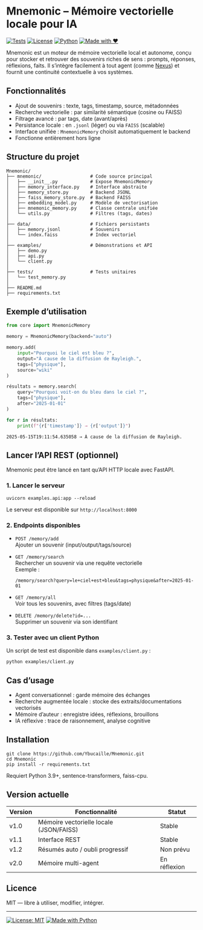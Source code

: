 # Mnemonic – Mémoire vectorielle locale pour IA

[![Tests](https://github.com/Ybucaille/Mnemonic/actions/workflows/tests.yml/badge.svg?branch=main)](https://github.com/Ybucaille/Mnemonic/actions/workflows/tests.yml)
[![License](https://img.shields.io/github/license/Ybucaille/Mnemonic?cacheSeconds=60)](./LICENSE)
[![Python](https://img.shields.io/badge/python-3.10-blue)](https://www.python.org/)
[![Made with ❤️](https://img.shields.io/badge/Made%20with-%E2%9D%A4-red)](https://github.com/Ybucaille)

Mnemonic est un moteur de mémoire vectorielle local et autonome, conçu pour stocker et retrouver des souvenirs riches de sens : prompts, réponses, réflexions, faits.
Il s’intègre facilement à tout agent (comme [Nexus](https://github.com/Ybucaille/Nexus)) et fournit une continuité contextuelle à vos systèmes.

## Fonctionnalités

- Ajout de souvenirs : texte, tags, timestamp, source, métadonnées
- Recherche vectorielle : par similarité sémantique (cosine ou FAISS)
- Filtrage avancé : par tags, date (avant/après)
- Persistance locale : en `.jsonl` (léger) ou via `FAISS` (scalable)
- Interface unifiée : `MnemonicMemory` choisit automatiquement le backend
- Fonctionne entièrement hors ligne

## Structure du projet

```
Mnemonic/
├── mnemonic/                  # Code source principal
│   ├── __init__.py            # Expose MnemonicMemory
│   ├── memory_interface.py    # Interface abstraite
│   ├── memory_store.py        # Backend JSONL
│   ├── faiss_memory_store.py  # Backend FAISS
│   ├── embedding_model.py     # Modèle de vectorisation
│   ├── mnemonic_memory.py     # Classe centrale unifiée
│   └── utils.py               # Filtres (tags, dates)
│
├── data/                      # Fichiers persistants
│   ├── memory.jsonl           # Souvenirs
│   └── index.faiss            # Index vectoriel
│
├── examples/                  # Démonstrations et API
│   ├── demo.py
│   ├── api.py
│   └── client.py
│
├── tests/                     # Tests unitaires
│   └── test_memory.py
│
├── README.md
├── requirements.txt
```

## Exemple d’utilisation

```python
from core import MnemonicMemory

memory = MnemonicMemory(backend="auto")

memory.add(
    input="Pourquoi le ciel est bleu ?",
    output="À cause de la diffusion de Rayleigh.",
    tags=["physique"],
    source="wiki"
)

résultats = memory.search(
    query="Pourquoi voit-on du bleu dans le ciel ?",
    tags=["physique"],
    after="2025-01-01"
)

for r in résultats:
    print(f"{r['timestamp']} → {r['output']}")
```

```
2025-05-15T19:11:54.635058 → À cause de la diffusion de Rayleigh.
```


## Lancer l’API REST (optionnel)

Mnemonic peut être lancé en tant qu’API HTTP locale avec FastAPI.

### 1. Lancer le serveur

```
uvicorn examples.api:app --reload
```

Le serveur est disponible sur `http://localhost:8000`

### 2. Endpoints disponibles

- `POST /memory/add`  
  Ajouter un souvenir (input/output/tags/source)

- `GET /memory/search`  
  Rechercher un souvenir via une requête vectorielle  
  Exemple :  
  ```
  /memory/search?query=le+ciel+est+bleu&tags=physique&after=2025-01-01
  ```

- `GET /memory/all`  
  Voir tous les souvenirs, avec filtres (tags/date)

- `DELETE /memory/delete?id=...`  
  Supprimer un souvenir via son identifiant

### 3. Tester avec un client Python

Un script de test est disponible dans `examples/client.py` :

```
python examples/client.py
```

## Cas d’usage

- Agent conversationnel : garde mémoire des échanges
- Recherche augmentée locale : stocke des extraits/documentations vectorisés
- Mémoire d’auteur : enregistre idées, réflexions, brouillons
- IA réflexive : trace de raisonnement, analyse cognitive

## Installation

```
git clone https://github.com/Ybucaille/Mnemonic.git
cd Mnemonic
pip install -r requirements.txt
```

Requiert Python 3.9+, sentence-transformers, faiss-cpu.

## Version actuelle

| Version | Fonctionnalité                     | Statut     |
|---------|-------------------------------------|------------|
| v1.0    | Mémoire vectorielle locale (JSON/FAISS) | Stable     |
| v1.1    | Interface REST                      | Stable |
| v1.2    | Résumés auto / oubli progressif     | Non prévu  |
| v2.0    | Mémoire multi-agent                 | En réflexion |

## Licence

MIT — libre à utiliser, modifier, intégrer.

---

[![License: MIT](https://img.shields.io/badge/License-MIT-yellow.svg)](https://opensource.org/licenses/MIT)
[![Made with Python](https://img.shields.io/badge/Made%20with-Python-3776AB?logo=python&logoColor=white)](https://www.python.org/)
